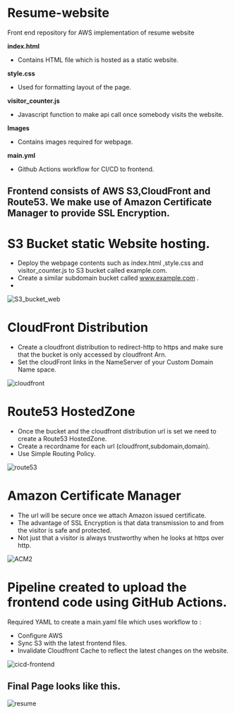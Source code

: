 # Resume-website
Front end repository for AWS implementation of resume website

<b> index.html </b>
* Contains HTML file which is hosted as a static website.

<b> style.css </b>
* Used for formatting layout of the page.

<b> visitor_counter.js </b>
* Javascript function to make api call once somebody visits the website.

<b> Images </b>
* Contains images required for webpage.

<b> main.yml </b>
* Github Actions workflow for CI/CD to frontend.

## Frontend consists of AWS S3,CloudFront and Route53. We make use of Amazon Certificate Manager to provide SSL Encryption.

# S3 Bucket static Website hosting.

* Deploy the webpage contents such as index.html ,style.css and visitor_counter.js to S3 bucket called example.com.
* Create a similar subdomain bucket called www.example.com .
* 
![S3_bucket_web](https://user-images.githubusercontent.com/57376468/113256340-acf9de80-928e-11eb-996d-dc7158ab2a4f.PNG)

# CloudFront Distribution

* Create a cloudfront distribution to redirect-http to https and make sure that the bucket is only accessed by cloudfront Arn. 
* Set the cloudFront links in the NameServer of your Custom Domain Name space.

![cloudfront](https://user-images.githubusercontent.com/57376468/113256209-79b74f80-928e-11eb-9ed2-c1e0320fae8c.PNG)

# Route53 HostedZone
* Once the bucket and the cloudfront distribution url is set we need to create a Route53 HostedZone.
* Create a recordname for each url (cloudfront,subdomain,domain). 
* Use Simple Routing Policy.

![route53](https://user-images.githubusercontent.com/57376468/113256106-54c2dc80-928e-11eb-8076-f6897f7b7180.PNG)

# Amazon Certificate Manager
* The url will be secure once we attach Amazon issued certificate.
* The advantage of SSL Encryption is that data transmission to and from the visitor is safe and protected.
* Not just that a visitor is always trustworthy when he looks at https over http.

![ACM2](https://user-images.githubusercontent.com/57376468/113255917-09a8c980-928e-11eb-828c-29a0f90c4cb3.PNG)

 #  Pipeline created to upload the frontend code using GitHub Actions.
   Required YAML to create a main.yaml file which uses workflow to :
 * Configure AWS
 * Sync S3 with the latest frontend files.
 * Invalidate Cloudfront Cache to reflect the latest changes on the website.  
 
![cicd-frontend](https://user-images.githubusercontent.com/57376468/113255921-0ad9f680-928e-11eb-9d46-314ece4ca717.PNG)

## Final Page looks like this.

![resume](https://user-images.githubusercontent.com/57376468/113255934-10cfd780-928e-11eb-8712-82b1a5ed8604.PNG)
